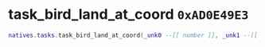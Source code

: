 # task_bird_land_at_coord `0xAD0E49E3`

```lua
natives.tasks.task_bird_land_at_coord(_unk0 --[[ number ]], _unk1 --[[ number ]])
```